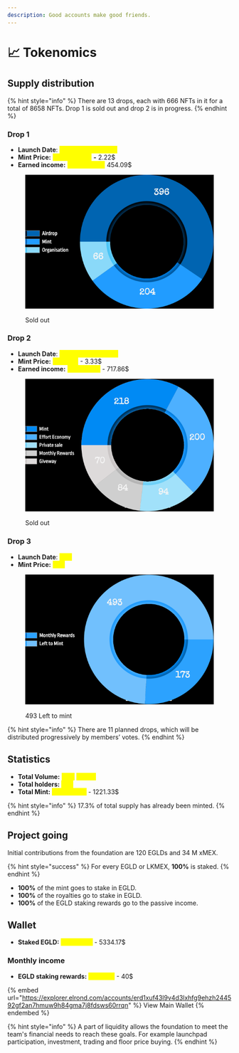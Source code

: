 ```yaml
---
description: Good accounts make good friends.
---
```


# 📈 Tokenomics

## Supply distribution

{% hint style="info" %}
There are 13 drops, each with 666 NFTs in it for a total of 8658 NFTs. Drop 1 is sold out and drop 2 is in progress.
{% endhint %}

### Drop 1

* **Launch Date**: <mark style="color:green;"></mark> <mark style="color:yellow;">Friday 13 May 2022</mark>
* **Mint Price:** <mark style="color:yellow;">0.0666 EGLD</mark> **-** 2.22$
* **Earned income:** <mark style="color:yellow;">13.6 EGLDs -</mark> 454.09$

<figure><img src="../.gitbook/assets/banner-project-gitbook-drop1.png" alt=""><figcaption><p>Sold out</p></figcaption></figure>

### Drop 2

* **Launch Date**: <mark style="color:yellow;">Friday 30 July 2022</mark>
* **Mint Price:** <mark style="color:yellow;">0.1 EGLD</mark> - 3.33$
* **Earned income:** <mark style="color:yellow;">21.5 EGLDs</mark> - 717.86$

<figure><img src="../.gitbook/assets/banner-project-gitbook-drop2 (1).png" alt=""><figcaption><p>Sold out</p></figcaption></figure>

### Drop 3

* **Launch Date**: <mark style="color:yellow;">TBA</mark>
* **Mint Price:** <mark style="color:yellow;">TBA</mark>

<figure><img src="../.gitbook/assets/banner-project-gitbook-drop-3.png" alt=""><figcaption><p>493 Left to mint</p></figcaption></figure>

{% hint style="info" %}
There are 11 planned drops, which will be distributed progressively by members’ votes.
{% endhint %}

## Statistics

* **Total Volume:** <mark style="color:yellow;">29.3</mark> <mark style="color:yellow;">EGLDs</mark>
* **Total holders:** <mark style="color:yellow;">483</mark>
* **Total Mint:** <mark style="color:yellow;">36.6 EGLDs</mark> - 1221.33$

{% hint style="info" %}
17.3% of total supply has already been minted.
{% endhint %}

## Project going&#x20;

Initial contributions from the foundation are 120 EGLDs and 34 M xMEX.

{% hint style="success" %}
For every EGLD or LKMEX, **100%** is staked.
{% endhint %}

* **100%** of the mint goes to stake in EGLD.
* **100%** of the royalties go to stake in EGLD.
* **100%** of the EGLD staking rewards go to the passive income.

## Wallet

* **Staked EGLD:** <mark style="color:yellow;">160 EGLDs</mark> - 5334.17$

### Monthly income&#x20;

* **EGLD staking rewards:** <mark style="color:yellow;">1.2 EGLD</mark> - 40$

{% embed url="https://explorer.elrond.com/accounts/erd1xuf43l9v4d3lxhfg9ehzh244592gf2an7hmuw9h84gma7j8fdsws60rrqn" %}
View Main Wallet
{% endembed %}

{% hint style="info" %}
A part of liquidity allows the foundation to meet the team's financial needs to reach these goals. For example launchpad participation, investment, trading and floor price buying.
{% endhint %}
